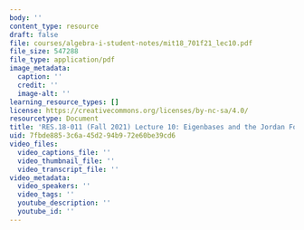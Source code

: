 ```yaml
---
body: ''
content_type: resource
draft: false
file: courses/algebra-i-student-notes/mit18_701f21_lec10.pdf
file_size: 547288
file_type: application/pdf
image_metadata:
  caption: ''
  credit: ''
  image-alt: ''
learning_resource_types: []
license: https://creativecommons.org/licenses/by-nc-sa/4.0/
resourcetype: Document
title: 'RES.18-011 (Fall 2021) Lecture 10: Eigenbases and the Jordan Form '
uid: 7fbde885-3c6a-45d2-94b9-72e60be39cd6
video_files:
  video_captions_file: ''
  video_thumbnail_file: ''
  video_transcript_file: ''
video_metadata:
  video_speakers: ''
  video_tags: ''
  youtube_description: ''
  youtube_id: ''
---
```

